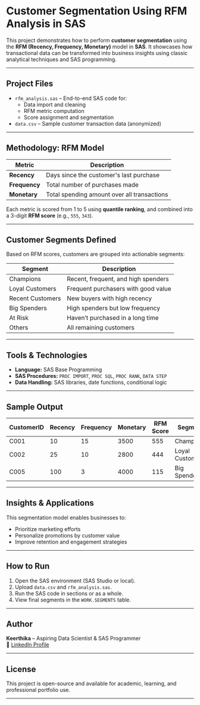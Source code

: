 #  Customer Segmentation Using RFM Analysis in SAS

This project demonstrates how to perform **customer segmentation** using the **RFM (Recency, Frequency, Monetary)** model in **SAS**. It showcases how transactional data can be transformed into business insights using classic analytical techniques and SAS programming.

---

##  Project Files

- `rfm_analysis.sas` – End-to-end SAS code for:
  - Data import and cleaning
  - RFM metric computation
  - Score assignment and segmentation
- `data.csv` – Sample customer transaction data (anonymized)

---

##  Methodology: RFM Model

| Metric    | Description                                                                 |
|-----------|-----------------------------------------------------------------------------|
| **Recency**   | Days since the customer's last purchase                                  |
| **Frequency** | Total number of purchases made                                           |
| **Monetary**  | Total spending amount over all transactions                              |

Each metric is scored from 1 to 5 using **quantile ranking**, and combined into a 3-digit **RFM score** (e.g., `555`, `343`).

---

##  Customer Segments Defined

Based on RFM scores, customers are grouped into actionable segments:

| Segment           | Description                            |
|-------------------|----------------------------------------|
| Champions         | Recent, frequent, and high spenders    |
| Loyal Customers   | Frequent purchasers with good value    |
| Recent Customers  | New buyers with high recency           |
| Big Spenders      | High spenders but low frequency        |
| At Risk           | Haven’t purchased in a long time       |
| Others            | All remaining customers                |

---

##  Tools & Technologies

- **Language:** SAS Base Programming  
- **SAS Procedures:** `PROC IMPORT`, `PROC SQL`, `PROC RANK`, `DATA STEP`
- **Data Handling:** SAS libraries, date functions, conditional logic

---

##  Sample Output

| CustomerID | Recency | Frequency | Monetary | RFM Score | Segment         |
|------------|---------|-----------|----------|-----------|-----------------|
| C001       | 10      | 15        | 3500     | 555       | Champions       |
| C002       | 25      | 10        | 2800     | 444       | Loyal Customers |
| C005       | 100     | 3         | 4000     | 115       | Big Spenders    |

---

##  Insights & Applications

This segmentation model enables businesses to:
- Prioritize marketing efforts
- Personalize promotions by customer value
- Improve retention and engagement strategies

---

##  How to Run

1. Open the SAS environment (SAS Studio or local).
2. Upload `data.csv` and `rfm_analysis.sas`.
3. Run the SAS code in sections or as a whole.
4. View final segments in the `WORK.SEGMENTS` table.

---

##  Author

**Keerthika** – Aspiring Data Scientist & SAS Programmer  
🔗 [LinkedIn Profile](www.linkedin.com/in/keerthika-parthiban-339420266)

---

##  License

This project is open-source and available for academic, learning, and professional portfolio use.

---

